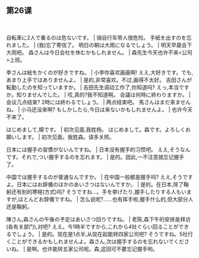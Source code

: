 ## 第26课
 


自転車に2人で乗るのは危ないです。  |  骑自行车带人很危险。
手紙を出すのを忘れました。  |  (我)忘了寄信了。
明日の朝は大雨になるでしょう。  |  明天早晨会下大雨吧。
森さんは今日会社を休むかもしれません。  |  森先生今天也许不来<公司>上班。


李さんは絵をかくのが好きですね。  |  小李你喜欢画画啊!
ええ,大好きです。でも,あまり上手ではありませんよ。  |  是的,非常喜欢。不过,画得不太好。
吉田さんが転勤したのを知っていますか。  |  吉田先生调动工作了,你知道吗?
えっ,本当ですか。知りませんでした。  |  哎,真的?我不知道啊。
会議は何時に終わりますか。  |  会议几点结束?
2時には終わるでしょう。  |  两点结束吧。
馬さんはまだ来ませんね。  |  小马还没来啊?
もしかしたら,今日は来ないかもしれませんよ。  |  也许今天不来了。


はじめまして,楊です。  |  初次见面,我姓杨。
はじめまして。森です。よろしくお願いします。  |  初次见面。我姓森。请多关照。


日本には握手の習慣がないんですね。  |  日本没有握手的习惯吧。
ええ,そうなんです。それで,つい握手するのを忘れます。  |  是的。因此,一不注意就忘记握手了。


中国では握手するのが普通なんですか。  |  在中国一般都是握手吗?
ええ,そうですよ。日本にはお辞儀のほかのあいさつはないんですか。  |  是的。在日本,除了鞠躬还有别的寒暄(方式)吗?
そうですね…。手を挙げたり,握手したりする人もいますが,ほとんどお辞儀ですね。  |  怎么说呢?……也有挥手啦,握手什么的,但大部分人还是鞠躬。


陳さん,森さんの午後の予定はあいさつ回りですね。  |  老陈,森下午的安排是拜访(各有关部门),对吧?
ええ。今1時半ですから,これから4社ぐらい回ることができるでしょう。  |  是的。现在是1点半,从现在起能转四家公司吧?
そうですね。5社行くことができるかもしれませんよ。森さん,次は握手するのを忘れないでくださいね。  |  是啊。也许能转五家公司呢。森,这回可不要忘记握手哟。